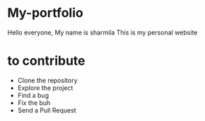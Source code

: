 # My-portfolio

Hello everyone,
My name is sharmila
This is my personal website

# to contribute

* Clone the repository
* Explore the project
* Find a bug
* Fix the buh
* Send a Pull Request